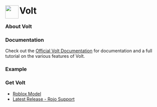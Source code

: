 # <img src="https://user-images.githubusercontent.com/80359818/120092800-e199e300-c0e3-11eb-9e70-bb087f297184.png" width="42" align="left"></img> Volt

### About Volt

### Documentation
Check out the [Official Volt Documentation](https://astrealrblx.github.io/Volt/) for documentation and a full tutorial on the various features of Volt.

### Example
### Get Volt
* [Roblox Model](https://www.roblox.com/library/6892133318/Volt)
* [Latest Release - Rojo Support](https://github.com/astrealRBLX/volt/releases)